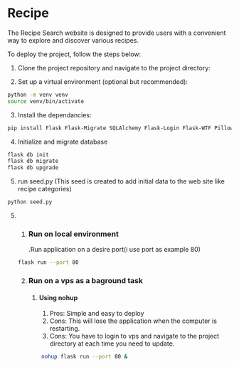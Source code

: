 # Recipe
The Recipe Search website is designed to provide users with a convenient way to explore and discover various recipes. 

To deploy the project, follow the steps below:

1. Clone the project repository and navigate to the project directory:

2. Set up a virtual environment (optional but recommended):

```bash
python -m venv venv
source venv/bin/activate
```

3. Install the dependancies:

```bash
pip install Flask Flask-Migrate SQLAlchemy Flask-Login Flask-WTF Pillow email_validator
```
4. Initialize and migrate database

```bash
flask db init
flask db migrate
flask db upgrade
```
5. run seed.py (This seed is created to add initial data to the web site like recipe categories)

```bash
python seed.py
```

5. 
    1. ### Run on local environment
        .Run application on a desire port(i use port as example 80)

    ```bash
    flask run --port 80
    ```
    2. ### Run on a vps as a baground task
        1. #### Using nohup 
            1. Pros: Simple and easy to deploy
            1. Cons: This will lose the application when the computer is restarting.
            2. Cons: You have to login to vps and navigate to the project directory at each time you need to update.
        ```bash
            nohup flask run --port 80 &
        ```